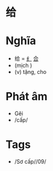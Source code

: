 # 给

# Nghĩa
* 给 = [纟](纟.md) [合](合.md)
* (mịch )
* (v) tặng, cho

# Phát âm
* Gěi
*  /cấp/

# Tags
* /Sơ cấp//09/

<script>window.HANZI_FIELD='给';</script>
